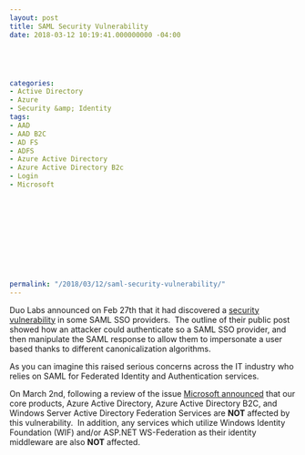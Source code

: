 ```yaml
---
layout: post
title: SAML Security Vulnerability
date: 2018-03-12 10:19:41.000000000 -04:00





categories:
- Active Directory
- Azure
- Security &amp; Identity
tags:
- AAD
- AAD B2C
- AD FS
- ADFS
- Azure Active Directory
- Azure Active Directory B2c
- Login
- Microsoft


  
  


  
  
  
  
  
permalink: "/2018/03/12/saml-security-vulnerability/"
---
```

Duo Labs announced on Feb 27th that it had discovered a [security vulnerability](https://duo.com/blog/duo-finds-saml-vulnerabilities-affecting-multiple-implementations) in some SAML SSO providers.&nbsp; The outline of their public post showed how an attacker could authenticate so a SAML SSO provider, and then manipulate the SAML response to allow them to impersonate a user based thanks to different canonicalization algorithms.

As you can imagine this raised serious concerns across the IT industry who relies on SAML for Federated Identity and Authentication services.

On March 2nd, following a review of the issue [Microsoft announced](https://cloudblogs.microsoft.com/enterprisemobility/2018/03/02/latest-saml-vulnerability-not-present-in-azure-ad-and-adfs/) that our core products, Azure Active Directory, Azure Active Directory B2C, and Windows Server Active Directory Federation Services are **NOT** affected by this vulnerability.&nbsp; In addition, any services which utilize Windows Identity Foundation (WIF) and/or ASP.NET WS-Federation as their identity middleware are also **NOT** affected.

